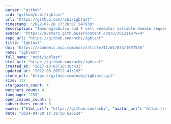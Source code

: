 ```yaml
---
parser: "github"
uid: "github/ncbi/igblast"
url: "https://github.com/ncbi/igblast"
timestamp: "2022-07-20 17:28:07.547930"
description: "Immunoglobulin and T cell receptor variable domain sequence analysis"
avatar: "https://avatars.githubusercontent.com/u/3812119?v=4"
repo_url: "https://github.com/ncbi/igblast"
title: "Igblast"
doi: "https://academic.oup.com/nar/article/41/W1/W34/1097536"
name: "igblast"
full_name: "ncbi/igblast"
html_url: "https://github.com/ncbi/igblast"
created_at: "2017-10-03T18:38:43Z"
updated_at: "2022-03-20T22:41:19Z"
clone_url: "https://github.com/ncbi/igblast.git"
size: 137
stargazers_count: 4
watchers_count: 4
language: "CSS"
open_issues_count: 1
subscribers_count: 3
owner: {"html_url": "https://github.com/ncbi", "avatar_url": "https://avatars.githubusercontent.com/u/3812119?v=4", "login": "ncbi", "type": "Organization"}
date: "2024-04-20 14:19:50.626524"
---
```

